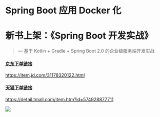 # Spring Boot 应用 Docker 化


# 新书上架：《Spring Boot 开发实战》

> — 基于 Kotlin + Gradle + Spring Boot 2.0 的企业级服务端开发实战



#### [京东下单链接](https://item.jd.com/31178320122.html)

https://item.jd.com/31178320122.html

#### [天猫下单链接](https://detail.tmall.com/item.htm?id=574928877711)

https://detail.tmall.com/item.htm?id=574928877711

![](https://upload-images.jianshu.io/upload_images/1233356-596a64de8adf2b27.jpg?imageMogr2/auto-orient/strip%7CimageView2/2/w/1240)
